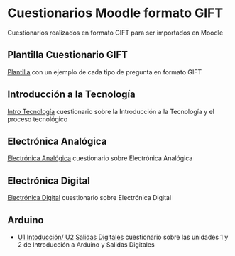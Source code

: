 # Cuestionarios Moodle formato GIFT

Cuestionarios realizados en formato GIFT para ser importados en Moodle

## Plantilla Cuestionario GIFT

[Plantilla](https://github.com/Josepujol/CuestionariosMoodleGIFT/blob/main/PlantillaCuestionarioGIFTMoodle.txt) con un ejemplo de cada tipo de pregunta en formato GIFT

## Introducción a la Tecnología
[Intro Tecnología](https://github.com/Josepujol/CuestionariosMoodleGIFT/blob/main/CuestionarioT1IntroTecnologia.txt) cuestionario sobre la Introducción a la Tecnología y el proceso tecnológico

## Electrónica Analógica
[Electrónica Analógica](https://github.com/Josepujol/CuestionariosMoodleGIFT/blob/main/CuestionarioElectronicaAnalogica.txt) cuestionario sobre Electrónica Analógica

## Electrónica Digital
[Electrónica Digital](https://github.com/Josepujol/CuestionariosMoodleGIFT/blob/main/CuestionarioElectronicaDigital.txt) cuestionario sobre Electrónica Digital

## Arduino
- [U1 Intoducción/ U2 Salidas Digitales](https://github.com/Josepujol/CuestionariosMoodleGIFT/blob/main/Arduino/CuestionarioArduino-U1-U2.txt) cuestionario sobre las unidades 1 y 2 de Introducción a Arduino y Salidas Digitales
